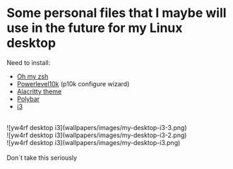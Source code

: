 # Some personal files that I maybe will use in the future for my Linux desktop

Need to install:
- [Oh my zsh](https://github.com/ohmyzsh/ohmyzsh)
- [Powerlevel10k](https://github.com/romkatv/powerlevel10k) (p10k configure wizard)
- [Alacritty theme](https://github.com/alacritty/alacritty-theme)
- [Polybar](https://github.com/polybar/polybar)
- [i3](https://i3wm.org/)
 
<br>
![yw4rf desktop i3](wallpapers/images/my-desktop-i3-3.png)
<br>
![yw4rf desktop i3](wallpapers/images/my-desktop-i3-2.png)
<br>
![yw4rf desktop i3](wallpapers/images/my-desktop-i3.png)
<br>
<br> 
Don´t take this seriously
